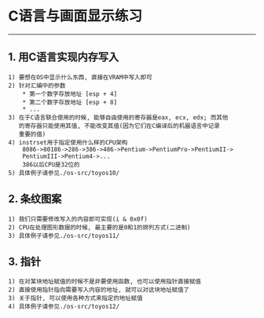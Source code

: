 # **C语言与画面显示练习** #
***


## **1. 用C语言实现内存写入** ##
    1) 要想在OS中显示什么东西, 直接在VRAM中写入即可
    2) 针对汇编中的参数
        * 第一个数字存放地址 [esp + 4]
        * 第二个数字存放地址 [esp + 8]
        * ...
    3) 在于C语言联合使用的时候, 能够自由使用的寄存器是eax, ecx, edx; 而其他
       的寄存器只能使用其值, 不能改变其值(因为它们在C编译后的机器语言中记录
       重要的值)
    4) instrset用于指定使用什么样的CPU架构
        8086->80186->286->386->486->Pentium->PentiumPro->PentiumII->
        PentiumIII->Pentium4->...
        386以后CPU是32位的
    5) 具体例子请参见./os-src/toyos10/


## **2. 条纹图案** ##
    1) 我们只需要修改写入的内容即可实现(i & 0x0f)
    2) CPU在处理图形数据的时候, 最主要的是0和1的排列方式(二进制)
    3) 具体例子请参见./os-src/toyos11/


## **3. 指针** ##
    1) 在对某块地址赋值的时候不是非要使用函数, 也可以使用指针直接赋值
    2) 直接使用指针指向需要写入内容的地址, 就可以对这块地址赋值了
    3) 关于指针, 可以使用各种方式来指定的地址赋值
    4) 具体例子请参见./os-src/toyos12/
